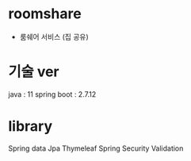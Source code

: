 # roomshare
- 룸쉐어 서비스 (집 공유) 

# 기술 ver
java : 11
spring boot : 2.7.12


# library 
Spring data Jpa
Thymeleaf
Spring Security
Validation